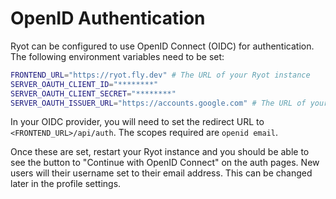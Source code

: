 # OpenID Authentication

Ryot can be configured to use OpenID Connect (OIDC) for authentication. The following
environment variables need to be set:

```bash
FRONTEND_URL="https://ryot.fly.dev" # The URL of your Ryot instance
SERVER_OAUTH_CLIENT_ID="********"
SERVER_OAUTH_CLIENT_SECRET="********"
SERVER_OAUTH_ISSUER_URL="https://accounts.google.com" # The URL of your OIDC provider
```

In your OIDC provider, you will need to set the redirect URL to
`<FRONTEND_URL>/api/auth`. The scopes required are `openid email`.

Once these are set, restart your Ryot instance and you should be able to see the button to
"Continue with OpenID Connect" on the auth pages. New users will their username set to their
email address. This can be changed later in the profile settings.
